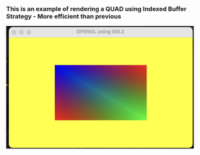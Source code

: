 ### This is an example of rendering a QUAD using Indexed Buffer Strategy - More efficient than previous

<img src="./outputs/1.png">